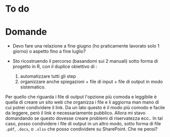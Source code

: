 # To do 

# Domande 

- Devo fare una relazione a fine giugno (ho praticamente lavorato solo 1 giorno) o aspetto fino a fine luglio?
- Sto ricostruendo il percorso (basandomi sui 2 manuali) sotto forma di progetto in R, con il duplice obiettivo di :

  1. automatizzare tutti gli step 
  2. organizzare anche spiegazioni + file di input + file di output in modo sistematico. 

Per quello che riguarda i file di output l'opzione più comoda e leggibile è quella di creare un sito web che organizza i file e li aggiorna man mano di cui potrei condividere il link. Da un lato questo è il modo più comodo e facile da leggere, però il link è necessariamente pubblico. Allora mi stavo domandando se questo dovesse creare problemi di riservatezza ecc.. In tal caso, posso condividere i file di output in un altro modo, sotto forma di file `.pdf`, `.docx`, o `.xlsx` che posso condividere su SharePoint. Che ne pensi?
